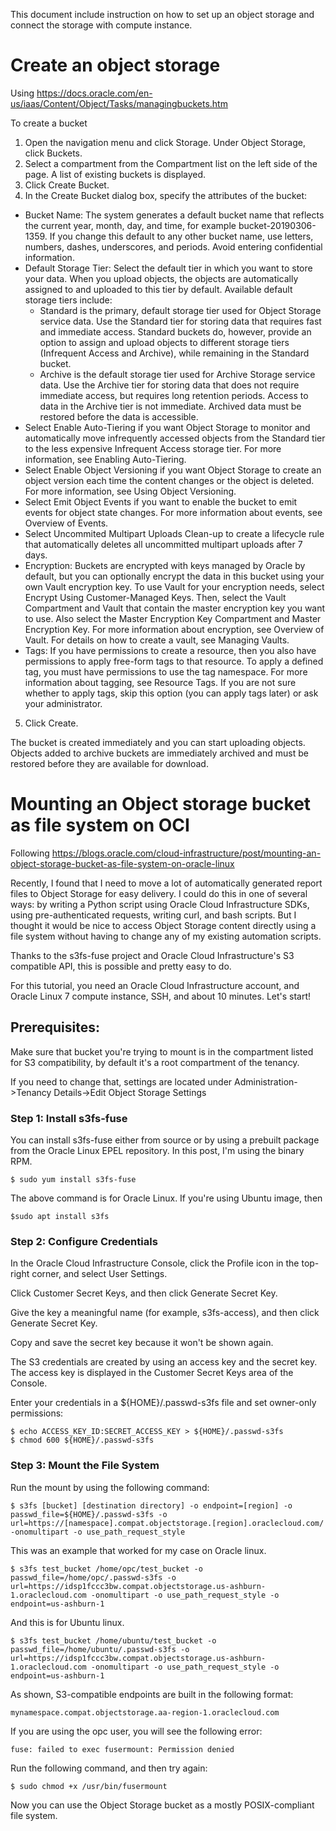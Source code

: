 This document include instruction on how to set up an object storage and connect the storage with compute instance. 

# Create an object storage

Using https://docs.oracle.com/en-us/iaas/Content/Object/Tasks/managingbuckets.htm 

To create a bucket
1. Open the navigation menu and click Storage. Under Object Storage, click Buckets.
2. Select a compartment from the Compartment list on the left side of the page. A list of existing buckets is displayed.
3. Click Create Bucket.
4. In the Create Bucket dialog box, specify the attributes of the bucket:
  * Bucket Name: The system generates a default bucket name that reflects the current year, month, day, and time, for example bucket-20190306-1359. If you change this default to any other bucket name, use letters, numbers, dashes, underscores, and periods. Avoid entering confidential information.
  * Default Storage Tier: Select the default tier in which you want to store your data. When you upload objects, the objects are automatically assigned to and uploaded to this tier by default. Available default storage tiers include:
    * Standard is the primary, default storage tier used for Object Storage service data. Use the Standard tier for storing data that requires fast and immediate access. Standard buckets do, however, provide an option to assign and upload objects to different storage tiers (Infrequent Access and Archive), while remaining in the Standard bucket.
    * Archive is the default storage tier used for Archive Storage service data. Use the Archive tier for storing data that does not require immediate access, but requires long retention periods. Access to data in the Archive tier is not immediate. Archived data must be restored before the data is accessible.
  * Select Enable Auto-Tiering if you want Object Storage to monitor and automatically move infrequently accessed objects from the Standard tier to the less expensive Infrequent Access storage tier. For more information, see Enabling Auto-Tiering.
  * Select Enable Object Versioning if you want Object Storage to create an object version each time the content changes or the object is deleted. For more information, see Using Object Versioning.
  * Select Emit Object Events if you want to enable the bucket to emit events for object state changes. For more information about events, see Overview of Events.
  * Select Uncommited Multipart Uploads Clean-up to create a lifecycle rule that automatically deletes all uncommitted multipart uploads after 7 days.
  * Encryption: Buckets are encrypted with keys managed by Oracle by default, but you can optionally encrypt the data in this bucket using your own Vault encryption key. To use Vault for your encryption needs, select Encrypt Using Customer-Managed Keys. Then, select the Vault Compartment and Vault that contain the master encryption key you want to use. Also select the Master Encryption Key Compartment and Master Encryption Key. For more information about encryption, see Overview of Vault. For details on how to create a vault, see Managing Vaults.
  * Tags: If you have permissions to create a resource, then you also have permissions to apply free-form tags to that resource. To apply a defined tag, you must have permissions to use the tag namespace. For more information about tagging, see Resource Tags. If you are not sure whether to apply tags, skip this option (you can apply tags later) or ask your administrator.
5. Click Create.

The bucket is created immediately and you can start uploading objects. Objects added to archive buckets are immediately archived and must be restored before they are available for download.

# Mounting an Object storage bucket as file system on OCI

Following https://blogs.oracle.com/cloud-infrastructure/post/mounting-an-object-storage-bucket-as-file-system-on-oracle-linux

Recently, I found that I need to move a lot of automatically generated report files to Object Storage for easy delivery. I could do this in one of several ways: by writing a Python script using Oracle Cloud Infrastructure SDKs, using pre-authenticated requests, writing curl, and bash scripts. But I thought it would be nice to access Object Storage content directly using a file system without having to change any of my existing automation scripts.

Thanks to the s3fs-fuse project and Oracle Cloud Infrastructure's S3 compatible API, this is possible and pretty easy to do.

For this tutorial, you need an Oracle Cloud Infrastructure account, and Oracle Linux 7 compute instance, SSH, and about 10 minutes. Let's start!

## Prerequisites:

Make sure that bucket you're trying to mount is in the compartment listed for S3 compatibility, by default it's a root compartment of the tenancy.

If you need to change that, settings are located under Administration->Tenancy Details->Edit Object Storage Settings

### Step 1: Install s3fs-fuse

You can install s3fs-fuse either from source or by using a prebuilt package from the Oracle Linux EPEL repository. In this post, I'm using the binary RPM.

```
$ sudo yum install s3fs-fuse
```

The above command is for Oracle Linux. If you're using Ubuntu image, then

```
$sudo apt install s3fs
```


### Step 2: Configure Credentials

In the Oracle Cloud Infrastructure Console, click the Profile icon in the top-right corner, and select User Settings.

Click Customer Secret Keys, and then click Generate Secret Key.

Give the key a meaningful name (for example, s3fs-access), and then click Generate Secret Key. 

Copy and save the secret key because it won't be shown again.

The S3 credentials are created by using an access key and the secret key. The access key is displayed in the Customer Secret Keys area of the Console.

Enter your credentials in a ${HOME}/.passwd-s3fs file and set owner-only permissions:

```
$ echo ACCESS_KEY_ID:SECRET_ACCESS_KEY > ${HOME}/.passwd-s3fs
$ chmod 600 ${HOME}/.passwd-s3fs
```

### Step 3: Mount the File System

Run the mount by using the following command:

```
$ s3fs [bucket] [destination directory] -o endpoint=[region] -o passwd_file=${HOME}/.passwd-s3fs -o url=https://[namespace].compat.objectstorage.[region].oraclecloud.com/ -onomultipart -o use_path_request_style
```

This was an example that worked for my case on Oracle linux.

```
$ s3fs test_bucket /home/opc/test_bucket -o passwd_file=/home/opc/.passwd-s3fs -o url=https://idsp1fccc3bw.compat.objectstorage.us-ashburn-1.oraclecloud.com -onomultipart -o use_path_request_style -o endpoint=us-ashburn-1
```

And this is for Ubuntu linux.

```
$ s3fs test_bucket /home/ubuntu/test_bucket -o passwd_file=/home/ubuntu/.passwd-s3fs -o url=https://idsp1fccc3bw.compat.objectstorage.us-ashburn-1.oraclecloud.com -onomultipart -o use_path_request_style -o endpoint=us-ashburn-1
```


As shown, S3-compatible endpoints are built in the following format:

```
mynamespace.compat.objectstorage.aa-region-1.oraclecloud.com
```

If you are using the opc user, you will see the following error:

```
fuse: failed to exec fusermount: Permission denied
```

Run the following command, and then try again:

```
$ sudo chmod +x /usr/bin/fusermount
```

Now you can use the Object Storage bucket as a mostly POSIX-compliant file system.

